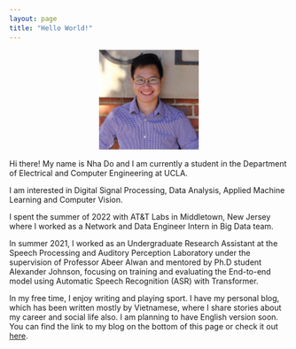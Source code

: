 ```yaml
---
layout: page
title: "Hello World!"
---
```


<p align="center">
<img src="images/LinkedIn.jpg" width="180" height="180">
</p>

Hi there! My name is Nha Do and I am currently a student in the Department of Electrical and Computer Engineering at UCLA.

I am interested in Digital Signal Processing, Data Analysis, Applied Machine Learning and Computer Vision.

I spent the summer of 2022 with AT&T Labs in Middletown, New Jersey where I worked as a Network and Data Engineer Intern in Big Data team.

In summer 2021, I worked as an Undergraduate Research Assistant at the Speech Processing and Auditory Perception Laboratory under the supervision of Professor Abeer Alwan and mentored by Ph.D student Alexander Johnson, focusing on training and evaluating the End-to-end model using Automatic Speech Recognition (ASR) with Transformer.

In my free time, I enjoy writing and playing sport. I have my personal blog, which has been written mostly by Vietnamese, where I share stories about my career and social life also. I am planning to have English version soon. You can find the link to my blog on the bottom of this page or check it out [here](https://nhavtdo.wordpress.com/).
